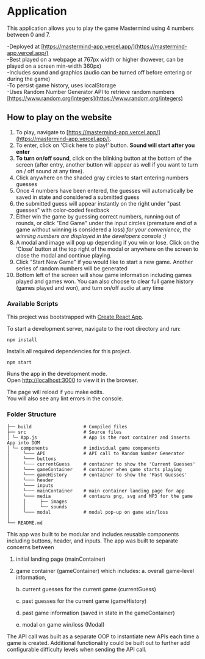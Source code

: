# Application

This application allows you to play the game Mastermind using 4 numbers between 0 and 7.

-Deployed at [https://mastermind-app.vercel.app/](https://mastermind-app.vercel.app/)
<br />
-Best played on a webpage at 767px width or higher (however, can be played on a screen min-width 360px)
<br />
-Includes sound and graphics (audio can be turned off before entering or during the game)
<br />
-To persist game history, uses localStorage
<br />
-Uses Random Number Generator API to retrieve random numbers [https://www.random.org/integers](https://www.random.org/integers)

## How to play on the website

1. To play, navigate to [https://mastermind-app.vercel.app/](https://mastermind-app.vercel.app/). 
2. To enter, click on 'Click here to play!' button. **Sound will start after you enter**
3. **To turn on/off sound**, click on the blinking button at the bottom of the screen 
(after entry, another button will appear as well if you want to turn on / off sound at any time).
4. Click anywhere on the shaded gray circles to start entering numbers guesses
5. Once 4 numbers have been entered, the guesses will automatically be saved in state and considered a submitted guess
6. the submitted guess will appear instantly on the right under "past guesses" with color-coded feedback
7. Either win the game by guessing correct numbers, running out of rounds, or click "End Game" under the input circles 
(premature end of a game without winning is considered a loss)
 _for your convenience, the winning numbers are displayed in the developers console :)_
8. A modal and image will pop up depending if you win or lose. Click on the 'Close' button at the top right of the modal
or anywhere on the screen to close the modal and continue playing.
10. Click "Start New Game" if you would like to start a new game. Another series of random numbers will be generated
11. Bottom left of the screen will show game information including games played and games won. You can also choose to clear
full game history (games played and won), and turn on/off audio at any time

### Available Scripts

This project was bootstrapped with [Create React App](https://github.com/facebook/create-react-app).

To start a development server, navigate to the root directory and run:

```
npm install
```

Installs all required dependencies for this project.

```
npm start
```

Runs the app in the development mode.\
Open [http://localhost:3000](http://localhost:3000) to view it in the browser.

The page will reload if you make edits.\
You will also see any lint errors in the console.

### Folder Structure

    ├── build                   # Compiled files
    ├── src                     # Source files  
    │ └─ App.js                 # App is the root container and inserts App into DOM 
    │ └─ components             # individual game components
    │     └─── API              # API call to Random Number Generator
    │     └─── buttons
    │     └─── currentGuess     # container to show the 'Current Guesses'
    │     └─── gameContainer    # container when game starts playing
    │     └─── gameHistory      # container to show the 'Past Guesses'
    │     └─── header
    │     └─── inputs
    │     └─── mainContainer    # main container landing page for app
    │     └─── media            # contains png, svg and MP3 for the game
    │     │     ├── images
    │     │     └── sounds
    │     └─── modal            # modal pop-up on game win/loss
    │             
    └── README.md

This app was built to be modular and includes reusable components including buttons, header, and inputs.
The app was built to separate concerns between 
<br />
  1. initial landing page (mainContainer)
  2. game container (gameContainer) which includes: 
      a. overall game-level information, 

      b. current guesses for the current game (currentGuess)

      c. past guesses for the current game (gameHistory)

      d. past game information (saved in state in the gameContainer)

      e. modal on game win/loss (Modal)

The API call was built as a separate OOP to instantiate new APIs each time a game is created. Additional functionality could be built out to further add configurable difficulty levels when sending the API call.


